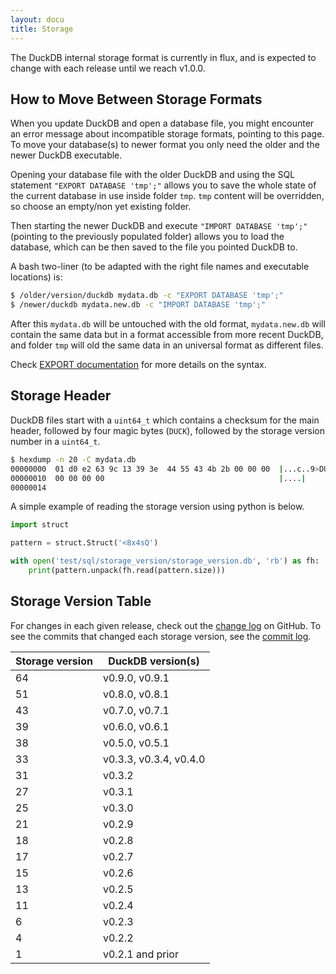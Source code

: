 ```yaml
---
layout: docu
title: Storage
---
```


The DuckDB internal storage format is currently in flux, and is expected to change with each release until we reach v1.0.0.

## How to Move Between Storage Formats

When you update DuckDB and open a database file, you might encounter an error message about incompatible storage formats, pointing to this page.
To move your database(s) to newer format you only need the older and the newer DuckDB executable.

Opening your database file with the older DuckDB and using the SQL statement `"EXPORT DATABASE 'tmp';"` allows you to save the whole state of the current database in use inside folder `tmp`.
`tmp` content will be overridden, so choose an empty/non yet existing folder.

Then starting the newer DuckDB and execute `"IMPORT DATABASE 'tmp';"` (pointing to the previously populated folder) allows you to load the database, which can be then saved to the file you pointed DuckDB to.

A bash two-liner (to be adapted with the right file names and executable locations) is:
```bash
$ /older/version/duckdb mydata.db -c "EXPORT DATABASE 'tmp';"
$ /newer/duckdb mydata.new.db -c "IMPORT DATABASE 'tmp';"
```

After this `mydata.db` will be untouched with the old format, `mydata.new.db` will contain the same data but in a format accessible from more recent DuckDB, and folder `tmp` will old the same data in an universal format as different files.

Check [EXPORT documentation](../docs/sql/statements/export) for more details on the syntax.

## Storage Header

DuckDB files start with a `uint64_t` which contains a checksum for the main header, followed by four magic bytes (`DUCK`), followed by the storage version number in a `uint64_t`.

```bash
$ hexdump -n 20 -C mydata.db
00000000  01 d0 e2 63 9c 13 39 3e  44 55 43 4b 2b 00 00 00  |...c..9>DUCK+...|
00000010  00 00 00 00                                       |....|
00000014
```

A simple example of reading the storage version using python is below.

```python
import struct

pattern = struct.Struct('<8x4sQ')

with open('test/sql/storage_version/storage_version.db', 'rb') as fh:
    print(pattern.unpack(fh.read(pattern.size)))
```

## Storage Version Table

For changes in each given release, check out the [change log](https://github.com/duckdb/duckdb/releases) on GitHub.
To see the commits that changed each storage version, see the [commit log](https://github.com/duckdb/duckdb/commits/main/src/storage/storage_info.cpp).

<div class="narrow_table"></div>

| Storage version | DuckDB version(s)      |
|-----------------|------------------------|
| 64              | v0.9.0, v0.9.1         |
| 51              | v0.8.0, v0.8.1         |
| 43              | v0.7.0, v0.7.1         |
| 39              | v0.6.0, v0.6.1         |
| 38              | v0.5.0, v0.5.1         |
| 33              | v0.3.3, v0.3.4, v0.4.0 |
| 31              | v0.3.2                 |
| 27              | v0.3.1                 |
| 25              | v0.3.0                 |
| 21              | v0.2.9                 |
| 18              | v0.2.8                 |
| 17              | v0.2.7                 |
| 15              | v0.2.6                 |
| 13              | v0.2.5                 |
| 11              | v0.2.4                 |
| 6               | v0.2.3                 |
| 4               | v0.2.2                 |
| 1               | v0.2.1 and prior       |
